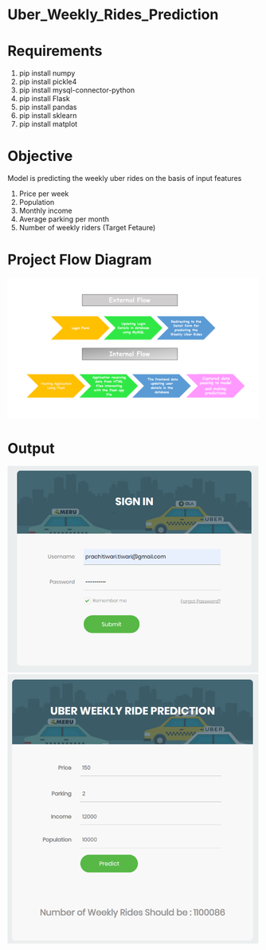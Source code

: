 # Uber_Weekly_Rides_Prediction

# Requirements
1. pip install numpy
2. pip install pickle4
3. pip install mysql-connector-python
4. pip install Flask
6. pip install pandas
7. pip install sklearn
8. pip install matplot


# Objective
Model is predicting the weekly uber rides on the basis of input features 
1. Price per week
2. Population
3. Monthly income
4. Average parking per month
5. Number of weekly riders (Target Fetaure)

# Project Flow Diagram
![casesLines](./Visuals/Slide1.PNG)

# Output
![casesLines](./Visuals/output1.PNG)
![casesLines](./Visuals/output2.PNG)
